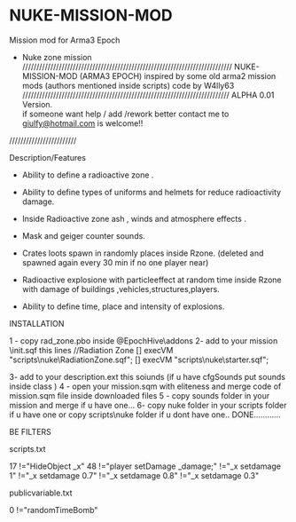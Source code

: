 # NUKE-MISSION-MOD
Mission mod for Arma3 Epoch 
- Nuke zone mission 
///////////////////////////////////////////////////////////////////////////
NUKE-MISSION-MOD  (ARMA3 EPOCH)
inspired by some old arma2 mission mods 
(authors mentioned inside scripts)
code by W4lly63
//////////////////////////////////////////////////////////////////////////
ALPHA 0.01 Version.  
if someone want help / add /rework better 
contact me to giulfy@hotmail.com is welcome!!

////////////////////////

Description/Features

- Ability to define a radioactive zone .
- Ability to define types of uniforms and helmets for reduce radioactivity damage.
- Inside Radioactive zone ash , winds and atmosphere effects .
- Mask and geiger counter sounds.
- Crates loots spawn in randomly places inside Rzone. (deleted and spawned again every 30 min if no one player near)

- Radioactive explosione with particleeffect at random time inside Rzone with damage of buildings ,vehicles,structures,players.
- Ability to define time, place and intensity of explosions.


INSTALLATION

1 - copy rad_zone.pbo  inside @EpochHive\addons
2-  add to your mission \init.sqf this lines
           //Radiation Zone
          [] execVM "scripts\nuke\RadiationZone.sqf";
          [] execVM "scripts\nuke\starter.sqf";
		  
3- add to your description.ext this soiunds (if u have cfgSounds put sounds inside class )
4 - open your mission.sqm with eliteness and merge code of mission.sqm file inside downloaded files
5 - copy sounds folder in your mission and merge if u have one...
6- copy nuke folder in your scripts folder if u have one or copy scripts\nuke folder if u dont have one..
DONE............
		
BE FILTERS

scripts.txt

17  !="HideObject _x"
48  !="player setDamage _damage;" !="_x setdamage 1" !="_x setdamage 0.7" !="_x setdamage 0.8"  !="_x setdamage 0.3"


publicvariable.txt


0  !="randomTimeBomb"		

